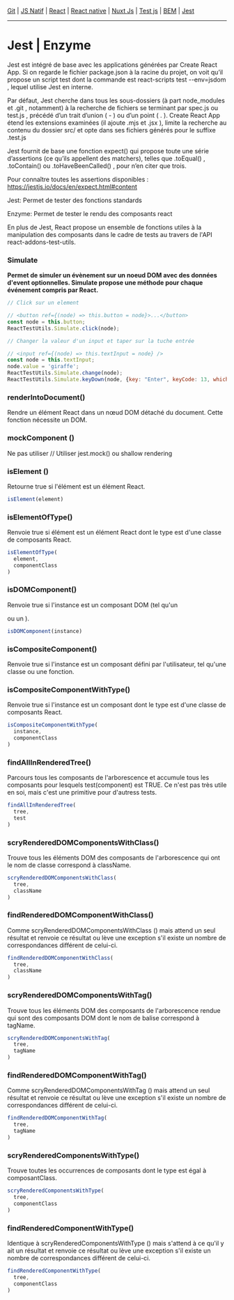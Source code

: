 [Git](https://github.com/d0ganoo/Docs/blob/master/git.md) | [JS Natif](https://github.com/d0ganoo/Docs/blob/master/JS_Natif.md)   | [React](https://github.com/d0ganoo/Docs/blob/master/react.md) | [React native](https://github.com/d0ganoo/Docs/blob/master/react_native.md) | [Nuxt Js](https://github.com/d0ganoo/Docs/blob/master/nuxt.md) | [Test js](https://github.com/d0ganoo/Docs/blob/master/testJS.md) | [BEM](https://github.com/d0ganoo/Docs/blob/master/BEM.md) | [Jest](https://github.com/d0ganoo/Docs/blob/master/Jest.md)

***

# Jest | Enzyme

Jest est intégré de base avec les applications générées par Create React App. Si on regarde le fichier  package.json  à la racine du projet, on voit qu’il propose un script  test  dont la commande est  react-scripts test --env=jsdom  , lequel utilise Jest en interne.

Par défaut, Jest cherche dans tous les sous-dossiers (à part  node_modules  et  .git  , notamment) à la recherche de fichiers se terminant par  spec.js  ou  test.js  , précédé d’un trait d’union (  -  ) ou d’un point (  .  ).
Create React App étend les extensions examinées (il ajoute  .mjs  et  .jsx  ), limite la recherche au contenu du dossier  src/  et opte dans ses fichiers générés pour le suffixe  .test.js

Jest fournit de base une fonction  expect()  qui propose toute une série d’assertions (ce qu’ils appellent des matchers), telles que  .toEqual()  ,  .toContain()  ou  .toHaveBeenCalled()  , pour n’en citer que trois.

Pour connaître toutes les assertions disponibles : 
https://jestjs.io/docs/en/expect.html#content

Jest: Permet de tester des fonctions standards

Enzyme: Permet de tester le rendu des composants react

En plus de Jest, React propose un ensemble de fonctions utiles à la manipulation des composants dans le cadre de tests au travers de l'API react-addons-test-utils.

### Simulate

**Permet de simuler un évènement sur un noeud DOM avec des données d'event optionnelles.
Simulate propose une méthode pour chaque événement compris par React.**

```Javascript
// Click sur un element

// <button ref={(node) => this.button = node}>...</button>
const node = this.button;
ReactTestUtils.Simulate.click(node);

// Changer la valeur d'un input et taper sur la tuche entrée

// <input ref={(node) => this.textInput = node} />
const node = this.textInput;
node.value = 'giraffe';
ReactTestUtils.Simulate.change(node);
ReactTestUtils.Simulate.keyDown(node, {key: "Enter", keyCode: 13, which: 13});

```
### renderIntoDocument()

Rendre un élément React dans un nœud DOM détaché du document. Cette fonction nécessite un DOM.

### mockComponent ()

Ne pas utiliser  // Utiliser jest.mock() ou shallow rendering

### isElement ()

Retourne true si l'élément est un élément React.

```Javascript
isElement(element)
```

### isElementOfType()

Renvoie true si élément est un élément React dont le type est d'une classe de composants React.

```Javascript
isElementOfType(
  element,
  componentClass
)
```
### isDOMComponent()

Renvoie true si l'instance est un composant DOM (tel qu'un <div> ou un <span>).
  
```Javascript
isDOMComponent(instance)
```

### isCompositeComponent()

Renvoie true si l'instance est un composant défini par l'utilisateur, tel qu'une classe ou une fonction.

### isCompositeComponentWithType()

Renvoie true si l'instance est un composant dont le type est d'une classe de composants React.

```Javascript
isCompositeComponentWithType(
  instance,
  componentClass
)
```

### findAllInRenderedTree()

Parcours tous les composants de l'arborescence et accumule tous les composants pour lesquels test(component) est TRUE.
Ce n'est pas très utile en soi, mais c'est une primitive pour d'autress tests.

```Javascript
findAllInRenderedTree(
  tree,
  test
)
```
### scryRenderedDOMComponentsWithClass()

Trouve tous les éléments DOM des composants de l'arborescence qui ont le nom de classe correspond à className.

```Javascript
scryRenderedDOMComponentsWithClass(
  tree,
  className
)
```
### findRenderedDOMComponentWithClass()

Comme scryRenderedDOMComponentsWithClass () mais attend un seul résultat et renvoie ce résultat ou lève une exception s'il existe un nombre de correspondances différent de celui-ci.

```Javascript
findRenderedDOMComponentWithClass(
  tree,
  className
)
```
### scryRenderedDOMComponentsWithTag()

Trouve tous les éléments DOM des composants de l'arborescence rendue qui sont des composants DOM dont le nom de balise correspond à tagName.

```Javascript
scryRenderedDOMComponentsWithTag(
  tree,
  tagName
)
```
### findRenderedDOMComponentWithTag()

Comme scryRenderedDOMComponentsWithTag () mais attend un seul résultat et renvoie ce résultat ou lève une exception s'il existe un nombre de correspondances différent de celui-ci.

```Javascript
findRenderedDOMComponentWithTag(
  tree,
  tagName
)
```
### scryRenderedComponentsWithType()

Trouve toutes les occurrences de composants dont le type est égal à composantClass.

```Javascript
scryRenderedComponentsWithType(
  tree,
  componentClass
)
```
### findRenderedComponentWithType()

Identique à scryRenderedComponentsWithType () mais s'attend à ce qu'il y ait un résultat et renvoie ce résultat ou lève une exception s'il existe un nombre de correspondances différent de celui-ci.

```Javascript
findRenderedComponentWithType(
  tree,
  componentClass
)
```
